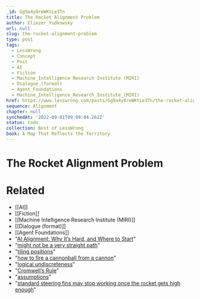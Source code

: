 ```yaml
---
_id: Gg9a4y8reWKtLe3Tn
title: The Rocket Alignment Problem
author: Eliezer_Yudkowsky
url: null
slug: the-rocket-alignment-problem
type: post
tags:
  - LessWrong
  - Concept
  - Post
  - AI
  - Fiction
  - Machine_Intelligence Research Institute (MIRI)
  - Dialogue_(format)
  - Agent_Foundations
  - Machine_Intelligence_Research_Institute_(MIRI)
href: https://www.lesswrong.com/posts/Gg9a4y8reWKtLe3Tn/the-rocket-alignment-problem
sequence: Alignment
chapter: null
synchedAt: '2022-09-01T09:09:04.262Z'
status: todo
collection: Best of LessWrong
book: A Map That Reflects the Territory
---
```


# The Rocket Alignment Problem


# Related

- [[AI]]
- [[Fiction]]
- [[Machine Intelligence Research Institute (MIRI)]]
- [[Dialogue (format)]]
- [[Agent Foundations]]
- "[AI Alignment: Why It’s Hard, and Where to Start](https://intelligence.org/2016/12/28/ai-alignment-why-its-hard-and-where-to-start/)"
- "[might not be a very straight path](https://airandspace.si.edu/webimages/highres/5317h.jpg)"
- "[tiling positions](https://intelligence.org/files/TilingAgentsDraft.pdf)"
- "[how to fire a cannonball from a cannon](https://en.wikipedia.org/wiki/Newton%27s_cannonball)"
- "[logical undiscreteness](https://intelligence.org/files/QuestionsLogicalUncertainty.pdf)"
- "[Cromwell’s Rule](https://en.wikipedia.org/wiki/Cromwell%27s_rule)"
- "[assumptions](https://intelligence.org/2017/11/25/security-mindset-ordinary-paranoia/)"
- "[standard steering fins may stop working once the rocket gets high enough](https://intelligence.org/files/Corrigibility.pdf)"